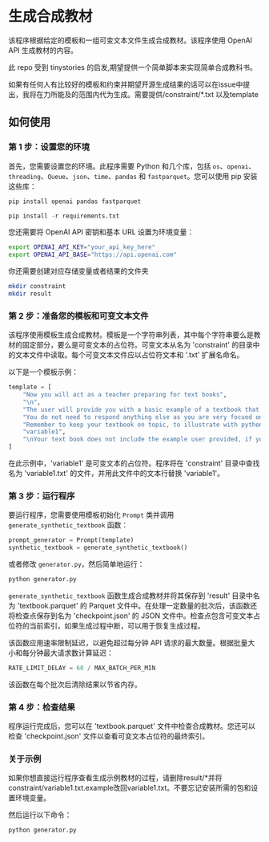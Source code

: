 # 生成合成教材

该程序根据给定的模板和一组可变文本文件生成合成教材。该程序使用 OpenAI API 生成教材的内容。

此 repo 受到 tinystories 的启发,期望提供一个简单脚本来实现简单合成教科书。

如果有任何人有比较好的模板和约束并期望开源生成结果的话可以在issue中提出，我将在力所能及的范围内代为生成。需要提供/constraint/*.txt 以及template

## 如何使用

### 第 1 步：设置您的环境

首先，您需要设置您的环境。此程序需要 Python 和几个库，包括 `os`、`openai`、`threading`、`Queue`、`json`、`time`、`pandas` 和 `fastparquet`。您可以使用 pip 安装这些库：

```python
pip install openai pandas fastparquet
```

```python
pip install -r requirements.txt
```

您还需要将 OpenAI API 密钥和基本 URL 设置为环境变量：

```bash
export OPENAI_API_KEY="your_api_key_here"
export OPENAI_API_BASE="https://api.openai.com"
```
你还需要创建对应存储变量或者结果的文件夹
```bash
mkdir constraint
mkdir result
```
### 第 2 步：准备您的模板和可变文本文件

该程序使用模板生成合成教材。模板是一个字符串列表，其中每个字符串要么是教材的固定部分，要么是可变文本的占位符。可变文本从名为 'constraint' 的目录中的文本文件中读取。每个可变文本文件应以占位符文本和 '.txt' 扩展名命名。

以下是一个模板示例：

```python
template = [
    "Now you will act as a teacher preparing for text books",
    "\n",
    "The user will provide you with a basic example of a textbook that looks well, you text book may include several instances of text similar to this text book",
    "You do not need to respond anything else as you are very focued on preparing textbook and a expert in doing so.",
    "Remember to keep your textbook on topic, to illustrate with python code and not only words, the user only provides you with a example, and you should write as long as possible to fully make your student aware how it works. topic is:",
    "variable1",
    "\nYour text book does not include the example user provided, if you feel necessary using it, you should copy it"
]
```

在此示例中，'variable1' 是可变文本的占位符。程序将在 'constraint' 目录中查找名为 'variable1.txt' 的文件，并用此文件中的文本行替换 'variable1'。

### 第 3 步：运行程序

要运行程序，您需要使用模板初始化 `Prompt` 类并调用 `generate_synthetic_textbook` 函数：

```python
prompt_generator = Prompt(template)
synthetic_textbook = generate_synthetic_textbook()
```
或者修改 `generator.py`，然后简单地运行：

```bash
python generator.py
```

`generate_synthetic_textbook` 函数生成合成教材并将其保存到 'result' 目录中名为 'textbook.parquet' 的 Parquet 文件中。在处理一定数量的批次后，该函数还将检查点保存到名为 'checkpoint.json' 的 JSON 文件中。检查点包含可变文本占位符的当前索引，如果生成过程中断，可以用于恢复生成过程。

该函数应用速率限制延迟，以避免超过每分钟 API 请求的最大数量。根据批量大小和每分钟最大请求数计算延迟：

```python
RATE_LIMIT_DELAY = 60 / MAX_BATCH_PER_MIN
```

该函数在每个批次后清除结果以节省内存。

### 第 4 步：检查结果

程序运行完成后，您可以在 'textbook.parquet' 文件中检查合成教材。您还可以检查 'checkpoint.json' 文件以查看可变文本占位符的最终索引。

### 关于示例
如果你想直接运行程序查看生成示例教材的过程，请删除result/*并将constraint/variable1.txt.example改回variable1.txt。不要忘记安装所需的包和设置环境变量。

然后运行以下命令：
```bash
python generator.py
```